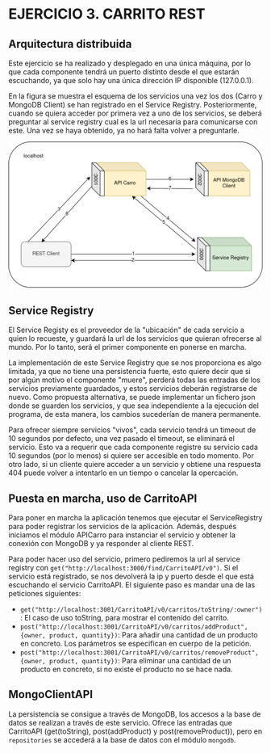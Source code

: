 # EJERCICIO 3. CARRITO REST

## Arquitectura distribuida

Este ejercicio se ha realizado y desplegado en una única máquina, por lo que cada componente tendrá un puerto distinto desde el que estarán escuchando, ya que solo hay una única dirección IP disponible (127.0.0.1).

En la figura se muestra el esquema de los servicios una vez los dos (Carro y MongoDB Client) se han registrado en el Service Registry. Posteriormente, cuando se quiera acceder por primera vez a uno de los servicios, se deberá preguntar al service registry cual es la url necesaria para comunicarse con este. Una vez se haya obtenido, ya no hará falta volver a preguntarle.

<img src="imgs/diagramaCarroREST1.png">

## Service Registry

El Service Registy es el proveedor de la "ubicación" de cada servicio a quien lo recueste, y guardará la url de los servicios que quieran ofrecerse al mundo. Por lo tanto, será el primer componente en ponerse en marcha. 

La implementación de este Service Registry que se nos proporciona es algo limitada, ya que no tiene una persistencia fuerte, esto quiere decir que si por algún motivo el componente "muere", perderá todas las entradas de los servicios previamente guardados, y estos servicios deberán registrarse de nuevo. Como propuesta alternativa, se puede implementar un fichero json donde se guarden los servicios, y que sea independiente a la ejecución del programa, de esta manera, los cambios sucederían de manera permanente.

Para ofrecer siempre servicios "vivos", cada servicio tendrá un timeout de 10 segundos por defecto, una vez pasado el timeout, se eliminará el servicio. Esto va a requerir que cada componente registre su servicio cada 10 segundos (por lo menos) si quiere ser accesible en todo momento. Por otro lado, si un cliente quiere acceder a un servicio y obtiene una respuesta 404 puede volver a intentarlo en un tiempo o cancelar la opercación.

## Puesta en marcha, uso de CarritoAPI

Para poner en marcha la aplicación tenemos que ejecutar el ServiceRegistry para poder registrar los servicios de la aplicación. Además, después iniciamos el módulo APICarro para instanciar el servicio y obtener la conexión con MongoDB y ya responder al cliente REST. 

Para poder hacer uso del servicio, primero pediremos la url al service registry con 
`get("http://localhost:3000/find/CarritoAPI/v0")`. Si el servicio está registrado, se nos devolverá la ip y puerto desde el que está escuchando el servicio CarritoAPI. El siguiente paso es mandar una de las peticiones siguientes:
- `get("http://localhost:3001/CarritoAPI/v0/carritos/toString/:owner")`: El caso de uso toString, para mostrar el contenido del carrito.
- `post("http://localhost:3001/CarritoAPI/v0/carritos/addProduct", {owner, product, quantity})`: Para añadir una cantidad de un producto en concreto. Los parámetros se especifican en cuerpo de la petición.
- `post("http://localhost:3001/CarritoAPI/v0/carritos/removeProduct", {owner, product, quantity})`: Para eliminar una cantidad de un producto en concreto, si no existe el producto no se hace nada.

## MongoClientAPI
La persistencia se consigue a través de MongoDB, los accesos a la base de datos se realizan a través de este servicio. Ofrece las entradas que CarritoAPI (get(toString), post(addProduct) y post(removeProduct)), pero en `repositories` se accederá a la base de datos con el módulo `mongodb`.
